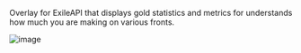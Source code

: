 
Overlay for ExileAPI that displays gold statistics and metrics for understands how much you are making on various fronts.

![image](https://github.com/user-attachments/assets/120b5fd6-6263-41b4-a340-44eddca224a9)
